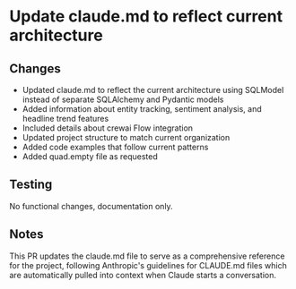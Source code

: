 # Update claude.md to reflect current architecture

## Changes

- Updated claude.md to reflect the current architecture using SQLModel instead of separate SQLAlchemy and Pydantic models
- Added information about entity tracking, sentiment analysis, and headline trend features
- Included details about crewai Flow integration
- Updated project structure to match current organization
- Added code examples that follow current patterns
- Added quad.empty file as requested

## Testing

No functional changes, documentation only.

## Notes

This PR updates the claude.md file to serve as a comprehensive reference for the project, following Anthropic's guidelines for CLAUDE.md files which are automatically pulled into context when Claude starts a conversation.
